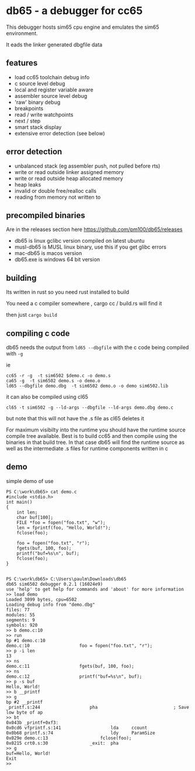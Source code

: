 # db65 - a debugger for cc65
This debugger hosts sim65 cpu engine and emulates the sim65 environment. 

It eads the linker generated dbgfile data

## features
- load cc65 toolchain debug info
- c source level debug
- local and register variable aware
- assembler source level debug
- 'raw' binary debug
- breakpoints 
- read / write watchpoints
- next / step
- smart stack display
- extensive error detection (see below)

## error detection  

- unbalanced stack (eg assembler push, not pulled before rts)
- write or read outside linker assigned memory
- write or read outside heap allocated memory
- heap leaks
- invalid or double free/realloc calls
- reading from memory not written to

## precompiled binaries

Are in the releases section here https://github.com/pm100/db65/releases

- db65 is linux gclibc version compiled on latest ubuntu
- musl-db65 is MUSL linux binary, use this if you get glibc errors
- mac-db65 is macos version
- db65.exe is windows 64 bit version
  
## building
Its written in rust so you need rust installed to build

You need a c compiler somewhere , cargo cc / build.rs will find it

then just `cargo build`

## compiling c code

db65 needs the output from `ld65 --dbgfile` with the c code being compiled with `-g`

ie

```
cc65 -r -g  -t sim6502 $demo.c -o demo.s
ca65 -g  -t sim6502 demo.s -o demo.o
ld65 --dbgfile demo.dbg  -t sim6502 demo.o -o demo sim6502.lib 
```

it can also be compiled using cl65

```
cl65 -t sim6502 -g --ld-args --dbgfile --ld-args demo.dbg demo.c
```

but note that this will not have the .s file as cl65 deletes it

For maximum visibilty into the runtime you should have the runtime source compile
tree available. Best is to build cc65 and then compile using the binaries
in that build tree. In that case db65 will find the runtime source as well
as the intermediate .s files for runtime components written in c


## demo
simple demo of use
```
PS C:\work\db65> cat demo.c
#include <stdio.h>
int main()
{
    int len;
    char buf[100];
    FILE *foo = fopen("foo.txt", "w");
    len = fprintf(foo, "Hello, World!");
    fclose(foo);

    foo = fopen("foo.txt", "r");
    fgets(buf, 100, foo);
    printf("buf=%s\n", buf);
    fclose(foo);
}


PS C:\work\db65> C:\Users\paulm\Downloads\db65
db65 sim6502 debugger 0.2.1 (16024e9)
use 'help' to get help for commands and 'about' for more information
>> load demo
Loaded 3099 bytes, cpu=6502
Loading debug info from "demo.dbg"
files: 77
modules: 55
segments: 9
symbols: 920
>> b demo.c:10
>> run
bp #1 demo.c:10
demo.c:10                   foo = fopen("foo.txt", "r");
>> p -i len
13
>> ns
demo.c:11                   fgets(buf, 100, foo);
>> ns
demo.c:12                   printf("buf=%s\n", buf);
>> p -s buf
Hello, World!
>> b __printf
>> g
bp #2 __printf
_printf.s:244                   pha                             ; Save low byte of ap
>> bt
0x043b _printf+0xf3:
0x0cd6 vfprintf.s:141                   lda     ccount
0x0b68 printf.s:74                      ldy     ParamSize
0x029e demo.c:13                    fclose(foo);
0x0215 crt0.s:30                _exit:  pha
>> g
buf=Hello, World!
Exit
>>
```


